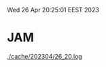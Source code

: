 Wed 26 Apr 20:25:01 EEST 2023
# JAM
<a href='./cache/202304/26_20.log'>./cache/202304/26_20.log</a>
